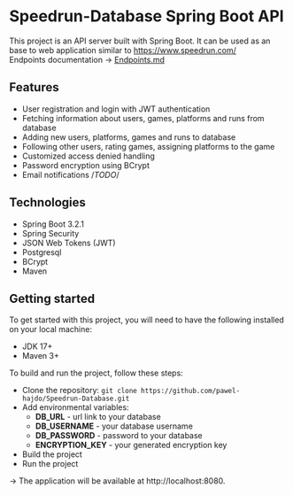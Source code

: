 # Speedrun-Database Spring Boot API
This project is an API server built with Spring Boot. It can be used as an base to web application similar to https://www.speedrun.com/ </br>
Endpoints documentation -> [Endpoints.md](https://github.com/pawel-hajdo/Speedrun-Database/blob/main/server/endpoints.md)

## Features
- User registration and login with JWT authentication
- Fetching information about users, games, platforms and runs from database
- Adding new users, platforms, games and runs to database
- Following other users, rating games, assigning platforms to the game
- Customized access denied handling
- Password encryption using BCrypt
- Email notifications /*TODO*/

## Technologies
- Spring Boot 3.2.1
- Spring Security
- JSON Web Tokens (JWT)
- Postgresql
- BCrypt
- Maven

## Getting started
To get started with this project, you will need to have the following installed on your local machine:
- JDK 17+
- Maven 3+

To build and run the project, follow these steps:
- Clone the repository: `git clone https://github.com/pawel-hajdo/Speedrun-Database.git`
- Add environmental variables:
  * **DB_URL** - url link to your database 
  * **DB_USERNAME** - your database username
  * **DB_PASSWORD** - password to your database
  * **ENCRYPTION_KEY** - your generated encryption key
- Build the project
- Run the project

-> The application will be available at http://localhost:8080.
